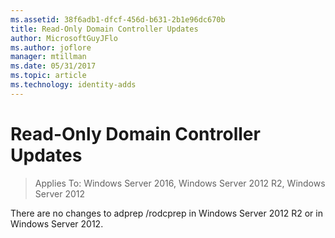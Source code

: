 ```yaml
---
ms.assetid: 38f6adb1-dfcf-456d-b631-2b1e96dc670b
title: Read-Only Domain Controller Updates
author: MicrosoftGuyJFlo
ms.author: joflore
manager: mtillman
ms.date: 05/31/2017
ms.topic: article
ms.technology: identity-adds
---
```


# Read-Only Domain Controller Updates

>Applies To: Windows Server 2016, Windows Server 2012 R2, Windows Server 2012

There are no changes to adprep /rodcprep in Windows Server 2012 R2 or in Windows Server 2012.
